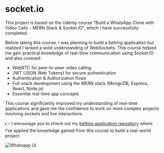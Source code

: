 
# socket.io
This project is based on the Udemy course "Build a WhatsApp Clone with Video Calls – MERN Stack & Socket.IO", which I have successfully completed.

Before taking this course, I was planning to build a betting application but realized I lacked a solid understanding of WebSockets. This course helped me gain practical knowledge of real-time communication using Socket.IO and also covered:
- WebRTC for peer-to-peer video calling
- JWT (JSON Web Tokens) for secure authentication
- Authentication & Authorization flows
- Full-stack development using the MERN stack (MongoDB, Express, React, Node.js)
- Essential real-time app concepts

This course significantly improved my understanding of real-time applications and gave me the confidence to work on more complex projects involving sockets and live interactions.

👉 I encourage you to check out my [betting application repository](https://tailwin) where I’ve applied the knowledge gained from this course to build a real-world project.

![Whatsapp UI](https://res.cloudinary.com/dextdbdvw/image/upload/v1750334215/whatsapp-ui_mrnal0.png)
